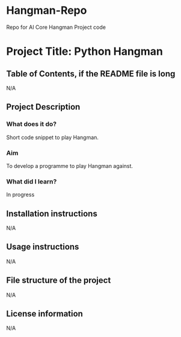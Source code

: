 # Hangman-Repo
Repo for AI Core Hangman Project code


# Project Title: Python Hangman


## Table of Contents, if the README file is long
N/A

## Project Description
### What does it do? 
Short code snippet to play Hangman.  

### Aim
To develop a programme to play Hangman against.  

### What did I learn?
In progress

## Installation instructions
N/A

## Usage instructions
N/A

## File structure of the project
N/A

## License information
N/A
